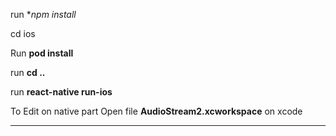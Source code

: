 run **npm install*

cd ios

Run **pod install**

run **cd ..**

run **react-native run-ios**

To Edit on native part
Open file **AudioStream2.xcworkspace** on xcode 

----



